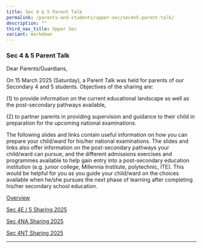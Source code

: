 ```yaml
---
title: Sec 4 & 5 Parent Talk
permalink: /parents-and-students/upper-sec/sec4n5-parent-talk/
description: ""
third_nav_title: Upper Sec
variant: markdown
---
```

### Sec 4 &amp; 5 Parent Talk

Dear Parents/Guardians,

On 15 March 2025 (Saturday), a Parent Talk was held for parents of our Secondary 4 and 5 students.
Objectives of the sharing are:

 (1) to provide information on the current educational landscape as well as the post-secondary pathways available,

 (2) to partner parents in providing supervision and guidance to their child in preparation for the upcoming national examinations.

The following slides and links contain useful information on how you can prepare your child/ward for his/her national examinations. The slides and links also offer information on the post-secondary pathways your child/ward can pursue, and the different admissions exercises and programmes available to help gain entry into a post-secondary education institution (e.g. junior college, Millennia Institute, polytechnic, ITE). This would be helpful for you as you guide your child/ward on the choices available when he/she pursues the next phase of learning after completing his/her secondary school education.

[Overview](/files/Upper%20Sec/2025/Overview.pdf)

[Sec 4E / 5 Sharing 2025](/files/Upper%20Sec/2025/Sec_4E_5_Sharing_2025.pdf)

[Sec 4NA Sharing 2025](/files/Upper%20Sec/2025/Sec_4NA_Sharing_2025.pdf)

[Sec 4NT Sharing 2025](/files/Upper%20Sec/2025/Sec_4NT_Sharing_2025.pdf)
<hr>